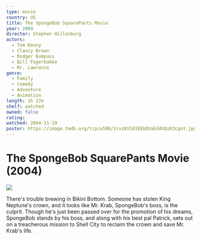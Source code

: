 ```yaml
---
type: movie
country: US
title: The SpongeBob SquarePants Movie
year: 2004
director: Stephen Hillenburg
actors:
  - Tom Kenny
  - Clancy Brown
  - Rodger Bumpass
  - Bill Fagerbakke
  - Mr. Lawrence
genre:
  - Family
  - Comedy
  - Adventure
  - Animation
length: 1h 27m
shelf: watched
owned: false
rating:
watched: 2004-11-19
poster: https://image.tmdb.org/t/p/w500/1rvzKV1d18EbDVaEd4VDzK3cgnY.jpg
---
```


# The SpongeBob SquarePants Movie (2004)

![](https://image.tmdb.org/t/p/w500/1rvzKV1d18EbDVaEd4VDzK3cgnY.jpg)

There's trouble brewing in Bikini Bottom. Someone has stolen King Neptune's crown, and it looks like Mr. Krab, SpongeBob's boss, is the culprit. Though he's just been passed over for the promotion of his dreams, SpongeBob stands by his boss, and along with his best pal Patrick, sets out on a treacherous mission to Shell City to reclaim the crown and save Mr. Krab's life.